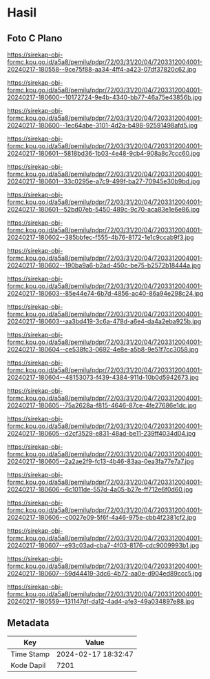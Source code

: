 # Hasil

## Foto C Plano

https://sirekap-obj-formc.kpu.go.id/a5a8/pemilu/pdpr/72/03/31/20/04/7203312004001-20240217-180558--9ce75f88-aa34-4ff4-a423-07df37820c62.jpg

https://sirekap-obj-formc.kpu.go.id/a5a8/pemilu/pdpr/72/03/31/20/04/7203312004001-20240217-180600--10172724-9e4b-4340-bb77-46a75e43856b.jpg

https://sirekap-obj-formc.kpu.go.id/a5a8/pemilu/pdpr/72/03/31/20/04/7203312004001-20240217-180600--1ec64abe-3101-4d2a-b498-92591498afd5.jpg

https://sirekap-obj-formc.kpu.go.id/a5a8/pemilu/pdpr/72/03/31/20/04/7203312004001-20240217-180601--5818bd36-1b03-4e48-9cb4-908a8c7ccc60.jpg

https://sirekap-obj-formc.kpu.go.id/a5a8/pemilu/pdpr/72/03/31/20/04/7203312004001-20240217-180601--33c0295e-a7c9-499f-ba27-70945e30b9bd.jpg

https://sirekap-obj-formc.kpu.go.id/a5a8/pemilu/pdpr/72/03/31/20/04/7203312004001-20240217-180601--52bd07eb-5450-489c-9c70-aca83e1e6e86.jpg

https://sirekap-obj-formc.kpu.go.id/a5a8/pemilu/pdpr/72/03/31/20/04/7203312004001-20240217-180602--385bbfec-f555-4b76-8172-1e1c9ccab9f3.jpg

https://sirekap-obj-formc.kpu.go.id/a5a8/pemilu/pdpr/72/03/31/20/04/7203312004001-20240217-180602--190ba9a6-b2ad-450c-be75-b2572b18444a.jpg

https://sirekap-obj-formc.kpu.go.id/a5a8/pemilu/pdpr/72/03/31/20/04/7203312004001-20240217-180603--85e44e74-6b7d-4856-ac40-86a94e298c24.jpg

https://sirekap-obj-formc.kpu.go.id/a5a8/pemilu/pdpr/72/03/31/20/04/7203312004001-20240217-180603--aa3bd419-3c6a-478d-a6e4-da4a2eba925b.jpg

https://sirekap-obj-formc.kpu.go.id/a5a8/pemilu/pdpr/72/03/31/20/04/7203312004001-20240217-180604--ce538fc3-0692-4e8e-a5b8-9e51f7cc3058.jpg

https://sirekap-obj-formc.kpu.go.id/a5a8/pemilu/pdpr/72/03/31/20/04/7203312004001-20240217-180604--48153073-f439-4384-911d-10b0d5942673.jpg

https://sirekap-obj-formc.kpu.go.id/a5a8/pemilu/pdpr/72/03/31/20/04/7203312004001-20240217-180605--75a2628a-f815-4646-87ce-4fe27686e1dc.jpg

https://sirekap-obj-formc.kpu.go.id/a5a8/pemilu/pdpr/72/03/31/20/04/7203312004001-20240217-180605--d2cf3529-e831-48ad-be11-239ff4034d04.jpg

https://sirekap-obj-formc.kpu.go.id/a5a8/pemilu/pdpr/72/03/31/20/04/7203312004001-20240217-180605--2a2ae2f9-fc13-4b46-83aa-0ea3fa77e7a7.jpg

https://sirekap-obj-formc.kpu.go.id/a5a8/pemilu/pdpr/72/03/31/20/04/7203312004001-20240217-180606--6c1011de-557d-4a05-b27e-ff712e6f0d60.jpg

https://sirekap-obj-formc.kpu.go.id/a5a8/pemilu/pdpr/72/03/31/20/04/7203312004001-20240217-180606--c0027e09-5f6f-4a46-975e-cbb4f2381cf2.jpg

https://sirekap-obj-formc.kpu.go.id/a5a8/pemilu/pdpr/72/03/31/20/04/7203312004001-20240217-180607--e93c03ad-cba7-4f03-8176-cdc9009993b1.jpg

https://sirekap-obj-formc.kpu.go.id/a5a8/pemilu/pdpr/72/03/31/20/04/7203312004001-20240217-180607--59d44419-3dc6-4b72-aa0e-d904ed89ccc5.jpg

https://sirekap-obj-formc.kpu.go.id/a5a8/pemilu/pdpr/72/03/31/20/04/7203312004001-20240217-180559--131147df-da12-4ad4-afe3-49a034897e88.jpg


## Metadata

| Key        | Value               |
| ---------- | ------------------- |
| Time Stamp | 2024-02-17 18:32:47 |
| Kode Dapil | 7201                |



